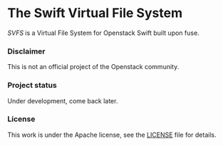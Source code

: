 # The Swift Virtual File System

*SVFS* is a Virtual File System for Openstack Swift built upon fuse.

### Disclaimer
This is not an official project of the Openstack community.

### Project status
Under development, come back later.

### License
This work is under the Apache license, see the [LICENSE](LICENSE) file for details.
